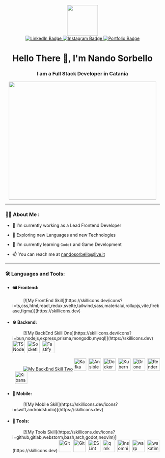 
<div id="header" align="center">
    <img src="https://media.giphy.com/media/v1.Y2lkPTc5MGI3NjExdGRpbHZ5M3I5aTkxdmU2enpweW14cWFxcnFpY3lnejE2cmF6a2VrNCZlcD12MV9pbnRlcm5hbF9naWZfYnlfaWQmY3Q9cw/gjrYDwbjnK8x36xZIO/giphy.gif" width="100"/>
    <div id="badges">
      <a href="https://www.linkedin.com/in/sorbellonando/">
        <img src="https://img.shields.io/badge/LinkedIn-0A66C2?style=for-the-badge&logo=linkedin&logoColor=white" alt="LinkedIn Badge"/>
      </a>
      <a href="https://www.instagram.com/sorbrex.ns/">
        <img src="https://img.shields.io/badge/Instagram-E4405F?style=for-the-badge&logo=instagram&logoColor=white" alt="Instagram Badge"/>
      </a>
      <a href="https://nandosorbello.altervista.org/">
        <img src="https://img.shields.io/badge/Portfolio-0A66C2?style=for-the-badge&logo=react&logoColor=white" alt="Portfolio Badge"/>
      </a>
    </div>
</div>

<h1 align="center">Hello There 👋, I'm Nando Sorbello</h1>  
<h3 align="center">I am a Full Stack Developer in Catania</h3>  
<div align="center">
  <img src="https://media.giphy.com/media/v1.Y2lkPTc5MGI3NjExbTllamZkOWsyMnY5N3h3bzBsYjd1cXlocDJ6NjU3eXIzaDEwMmFuaSZlcD12MV9pbnRlcm5hbF9naWZfYnlfaWQmY3Q9cw/3kPDmoWdBpQPNhCnUG/giphy.gif" width="480" height="384"/>
</div>

---

### 🧑‍💻 About Me :

  
- 🔭  I’m currently working as a Lead Frontend Developer

- 👀  Exploring new Languages and new Technologies

- 🌱  I’m currently learning `Godot` and Game Development 
 
- 📫  You can reach me at [nandosorbello@live.it](mailto:nandosorbello@live.it)

---

<h3 align="left">🛠️ Languages and Tools:</h3>
<div>

- <h4 align="left">🖼️ Frontend:</h4>
    &nbsp;&nbsp;&nbsp;&nbsp;&nbsp;&nbsp;&nbsp;&nbsp;
    [![My FrontEnd Skill](https://skillicons.dev/icons?i=ts,css,html,react,redux,svelte,tailwind,sass,materialui,rollupjs,vite,firebase,figma)](https://skillicons.dev)
    
- <h4 align="left">⚙️ Backend:</h4>
    &nbsp;&nbsp;&nbsp;&nbsp;&nbsp;&nbsp;&nbsp;&nbsp;
    [![My BackEnd Skill One](https://skillicons.dev/icons?i=bun,nodejs,express,prisma,mongodb,mysql)](https://skillicons.dev)
    <img src="https://cdn.simpleicons.org/tsnode/3178C6" title="TSNode" alt="TSNode" width="40" height="40"/>&nbsp;
    <img src="https://cdn.simpleicons.org/socketdotio/000/fff" title="SocketIO" alt="SocketIO" width="40" height="40"/>&nbsp;
    <img src="https://cdn.simpleicons.org/fastify/000/fff" title="Fastify" alt="Fastify" width="40" height="40"/>&nbsp;
  
    &nbsp;&nbsp;&nbsp;&nbsp;&nbsp;&nbsp;&nbsp;&nbsp;
      [![My BackEnd Skill Two](https://skillicons.dev/icons?i=ansible,docker,gcp)](https://skillicons.dev)
    <img src="https://cdn.simpleicons.org/apachekafka/000/fff" title="Kafka" alt="Kafka" width="40" height="40"/>&nbsp;
    <img src="https://cdn.simpleicons.org/ansible/EE0000" title="Ansible" alt="Ansible" width="40" height="40"/>&nbsp;
    <img src="https://cdn.simpleicons.org/docker/2496ED" title="Docker" alt="Docker" width="40" height="40"/>&nbsp;
    <img src="https://cdn.simpleicons.org/kubernetes/326CE5" title="Kubernetes" alt="Kubernetes" width="40" height="40"/>&nbsp;
    <img src="https://cdn.simpleicons.org/drone/000/fff" title="Drone" alt="Drone" width="40" height="40"/>&nbsp;
    <img src="https://cdn.simpleicons.org/render/46E3B7" title="Render" alt="Render" width="40" height="40"/>&nbsp;
    <img src="https://cdn.simpleicons.org/kibana/005571" title="Kibana" alt="Kibana" width="40" height="40"/>&nbsp;


- <h4 align="left">📱 Mobile:</h4>
  &nbsp;&nbsp;&nbsp;&nbsp;&nbsp;&nbsp;&nbsp;&nbsp;
    [![My Mobile Skill](https://skillicons.dev/icons?i=swift,androidstudio)](https://skillicons.dev)

- <h4 align="left">	🔧 Tools:</h4>
    &nbsp;&nbsp;&nbsp;&nbsp;&nbsp;&nbsp;&nbsp;&nbsp;
    [![My Tools Skill](https://skillicons.dev/icons?i=github,gitlab,webstorm,bash,arch,godot,neovim)](https://skillicons.dev)
    <img src="https://cdn.simpleicons.org/neovim/#A30701" title="Git" alt="Git" width="40" height="40"/>&nbsp;
    <img src="https://cdn.simpleicons.org/visualstudiocode/#007ACC" title="Git" alt="Git" width="40" height="40"/>&nbsp;
    <img src="https://cdn.jsdelivr.net/gh/devicons/devicon/icons/eslint/eslint-original.svg" title="ESLint" alt="ESLint " width="40" height="40"/>&nbsp;
    <img src="https://cdn.simpleicons.org/qmk/333333" title="qmk" alt="qmk" width="40" height="40"/>&nbsp;
    <img src="https://cdn.simpleicons.org/insomnia/4000BF" title="insomnia" alt="insomnia" width="40" height="40"/>&nbsp;
    <img src="https://cdn.simpleicons.org/warp/01A4FF" title="warp" alt="warp" width="40" height="40"/>&nbsp;
    <img src="https://cdn.simpleicons.org/wakatime/000/fff" title="wakatime" alt="wakatime" width="40" height="40"/>&nbsp;
</div>
